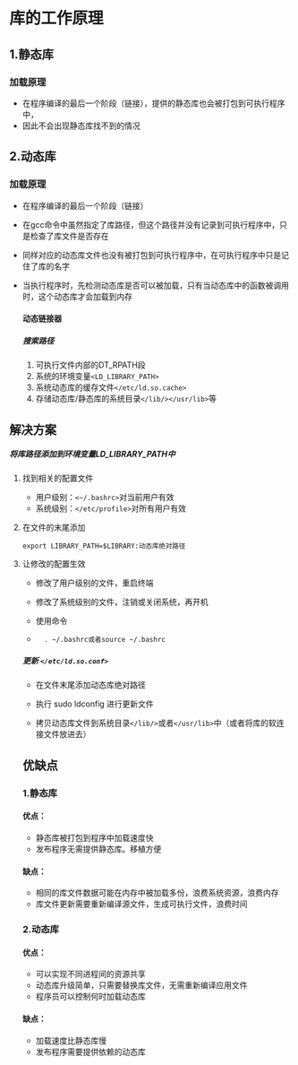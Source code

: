 # 库的工作原理

## 1.静态库

### 加载原理

* 在程序编译的最后一个阶段（链接），提供的静态库也会被打包到可执行程序中，
* 因此不会出现静态库找不到的情况

## 2.动态库

### 加载原理

* 在程序编译的最后一个阶段（链接）

* 在gcc命令中虽然指定了库路径，但这个路径并没有记录到可执行程序中，只是检查了库文件是否存在

* 同样对应的动态库文件也没有被打包到可执行程序中，在可执行程序中只是记住了库的名字

* 当执行程序时，先检测动态库是否可以被加载，只有当动态库中的函数被调用时，这个动态库才会加载到内存

    #### 动态链接器

    ##### 搜索路径

    1. 可执行文件内部的DT_RPATH段
    2. 系统的环境变量`<LD_LIBRARY_PATH>`
    3. 系统动态库的缓存文件`</etc/ld.so.cache>`
    4. 存储动态库/静态库的系统目录`</lib/></usr/lib>`等

## 解决方案

##### 将库路径添加到环境变量LD_LIBRARY_PATH中

1. 找到相关的配置文件
    * 用户级别：`<~/.bashrc>`对当前用户有效
    * 系统级别：`</etc/profile>`对所有用户有效

2. 在文件的末尾添加

    ``` shell
    export LIBRARY_PATH=$LIBRARY:动态库绝对路径
    ```

3. 让修改的配置生效

    * 修改了用户级别的文件，重启终端

    * 修改了系统级别的文件，注销或关闭系统，再开机

    * 使用命令

    * ``` shell
        . ~/.bashrc或者source ~/.bashrc
        ```

    ##### 更新 `</etc/ld.so.conf>`

    * 在文件末尾添加动态库绝对路径
    * 执行 sudo ldconfig 进行更新文件

    * 拷贝动态库文件到系统目录`</lib/>`或者`</usr/lib>`中（或者将库的软连接文件放进去）

    ## 优缺点

    ### 1.静态库

    #### 优点：

    * 静态库被打包到程序中加载速度快
    * 发布程序无需提供静态库。移植方便

    #### 缺点：

    * 相同的库文件数据可能在内存中被加载多份，浪费系统资源，浪费内存
    * 库文件更新需要重新编译源文件，生成可执行文件，浪费时间

    ### 2.动态库

    #### 优点：

    * 可以实现不同进程间的资源共享
    * 动态库升级简单，只需要替换库文件，无需重新编译应用文件
    * 程序员可以控制何时加载动态库

    #### 缺点：

    * 加载速度比静态库慢
    * 发布程序需要提供依赖的动态库
